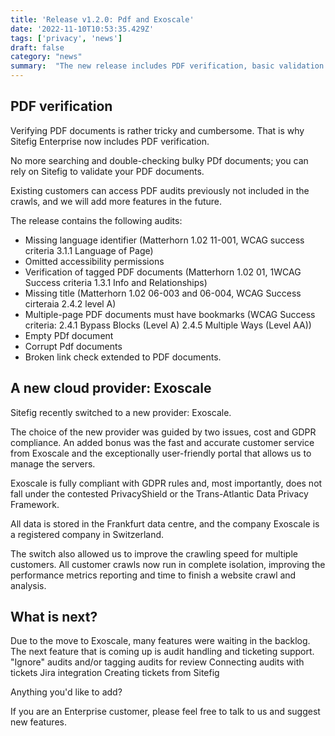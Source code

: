 ```yaml
---
title: 'Release v1.2.0: Pdf and Exoscale'
date: '2022-11-10T10:53:35.429Z'
tags: ['privacy', 'news']
draft: false
category: "news"
summary:  "The new release includes PDF verification, basic validation and accessibility checks. We also moved to a new cloud provider."
---
```

## PDF verification

Verifying PDF documents is rather tricky and cumbersome. That is why Sitefig Enterprise now includes PDF verification.

No more searching and double-checking bulky PDf documents; you can rely on Sitefig to validate your PDF documents.

Existing customers can access PDF audits previously not included in the crawls, and we will add more features in the future.

The release contains the following audits:

*   Missing language identifier (Matterhorn 1.02 11-001, WCAG success criteria 3.1.1 Language of Page)
*   Omitted accessibility permissions
*   Verification of tagged PDF documents (Matterhorn 1.02 01, 1WCAG Success criteria 1.3.1 Info and Relationships)
*   Missing title (Matterhorn 1.02 06-003 and 06-004, WCAG Success cirteraia 2.4.2 level A)
*   Multiple-page PDF documents must have bookmarks (WCAG Success criteria: 2.4.1 Bypass Blocks (Level A) 2.4.5 Multiple Ways (Level AA))
*   Empty PDf document
*   Corrupt Pdf documents
*   Broken link check extended to PDF documents.

## A new cloud provider: Exoscale

Sitefig recently switched to a new provider: Exoscale.

The choice of the new provider was guided by two issues, cost and GDPR compliance. An added bonus was the fast and accurate customer service from Exoscale and the exceptionally user-friendly portal that allows us to manage the servers.

Exoscale is fully compliant with GDPR rules and, most importantly, does not fall under the contested PrivacyShield or the Trans-Atlantic Data Privacy Framework.

All data is stored in the Frankfurt data centre, and the company Exoscale is a registered company in Switzerland.

The switch also allowed us to improve the crawling speed for multiple customers. All customer crawls now run in complete isolation, improving the performance metrics reporting and time to finish a website crawl and analysis.

## What is next?

Due to the move to Exoscale, many features were waiting in the backlog. The next feature that is coming up is audit handling and ticketing support. "Ignore" audits and/or tagging audits for review Connecting audits with tickets Jira integration Creating tickets from Sitefig

Anything you'd like to add?

If you are an Enterprise customer, please feel free to talk to us and suggest new features.
